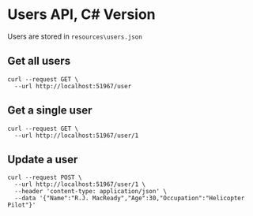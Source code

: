 # Users API, C# Version

Users are stored in `resources\users.json`

## Get all users

```
curl --request GET \
  --url http://localhost:51967/user
```

## Get a single user

```
curl --request GET \
  --url http://localhost:51967/user/1
```

## Update a user
```
curl --request POST \
  --url http://localhost:51967/user/1 \
  --header 'content-type: application/json' \
  --data '{"Name":"R.J. MacReady","Age":30,"Occupation":"Helicopter Pilot"}'
```